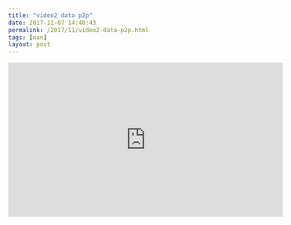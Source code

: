 ```yaml
---
title: "video2 data p2p"
date: 2017-11-07 14:48:43
permalink: /2017/11/video2-data-p2p.html
tags: [nan]
layout: post
---
```


<iframe width="560" height="315" src="https://www.youtube.com/embed/0Yu4grNlP5g" frameborder="0" allowfullscreen></iframe>
